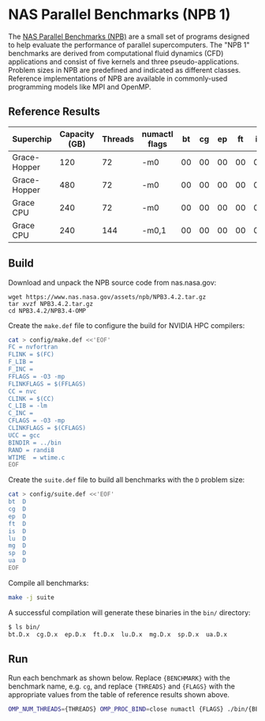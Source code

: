 # NAS Parallel Benchmarks (NPB 1)

The [NAS Parallel Benchmarks (NPB)](https://www.nas.nasa.gov/software/npb.html) are a small set of programs designed to help evaluate the performance of parallel supercomputers. The "NPB 1" benchmarks are derived from computational fluid dynamics (CFD) applications and consist of five kernels and three pseudo-applications. Problem sizes in NPB are predefined and indicated as different classes. Reference implementations of NPB are available in commonly-used programming models like MPI and OpenMP.

## Reference Results

| Superchip    | Capacity (GB) | Threads | numactl flags | bt | cg | ep | ft | is | lu | mg | sp | ua |
| ------------ | ------------- | ------- | ------------- | -- | -- | -- | -- | -- | -- | -- | -- | -- |
| Grace-Hopper | 120           | 72      | -m0           | 00 | 00 | 00 | 00 | 00 | 00 | 00 | 00 | 00 |
| Grace-Hopper | 480           | 72      | -m0           | 00 | 00 | 00 | 00 | 00 | 00 | 00 | 00 | 00 |
| Grace CPU    | 240           | 72      | -m0           | 00 | 00 | 00 | 00 | 00 | 00 | 00 | 00 | 00 |
| Grace CPU    | 240           | 144     | -m0,1         | 00 | 00 | 00 | 00 | 00 | 00 | 00 | 00 | 00 |

## Build

Download and unpack the NPB source code from nas.nasa.gov:
```
wget https://www.nas.nasa.gov/assets/npb/NPB3.4.2.tar.gz
tar xvzf NPB3.4.2.tar.gz
cd NPB3.4.2/NPB3.4-OMP
```

Create the `make.def` file to configure the build for NVIDIA HPC compilers:
```bash
cat > config/make.def <<'EOF'
FC = nvfortran
FLINK = $(FC)
F_LIB =
F_INC =
FFLAGS = -O3 -mp
FLINKFLAGS = $(FFLAGS)
CC = nvc
CLINK = $(CC)
C_LIB = -lm
C_INC =
CFLAGS = -O3 -mp
CLINKFLAGS = $(CFLAGS)
UCC = gcc
BINDIR = ../bin
RAND = randi8
WTIME  = wtime.c
EOF
```

Create the `suite.def` file to build all benchmarks with the `D` problem size:
```bash
cat > config/suite.def <<'EOF'
bt	D
cg	D
ep	D
ft	D
is	D
lu	D
mg	D
sp	D
ua	D
EOF
```

Compile all benchmarks:
```bash
make -j suite
```

A successful compilation will generate these binaries in the `bin/` directory:
```bash
$ ls bin/
bt.D.x  cg.D.x  ep.D.x  ft.D.x  lu.D.x  mg.D.x  sp.D.x  ua.D.x
```

## Run

Run each benchmark as shown below.  Replace `{BENCHMARK}` with the benchmark name, e.g. `cg`, and replace `{THREADS}` and `{FLAGS}` with the appropriate values from the table of reference results shown above.
```bash
OMP_NUM_THREADS={THREADS} OMP_PROC_BIND=close numactl {FLAGS} ./bin/{BENCHMARK}.D.x
```
